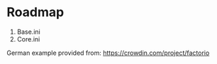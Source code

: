 # Roadmap
1. Base.ini
2. Core.ini

German example provided from:
https://crowdin.com/project/factorio